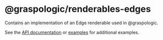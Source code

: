 # @graspologic/renderables-edges

Contains an implementation of an Edge renderable used in @graspologic.

See the [API documentation](./dist/docs/globals.md) or [examples](../../../examples) for additional examples.
